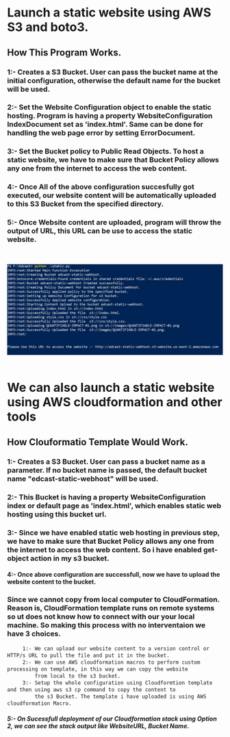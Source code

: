 <h1>Launch a static website using AWS S3 and boto3.</h1>
<h2>How This Program Works.</h2>
  <h3>1:- Creates a S3 Bucket. User can pass the bucket name at the initial configuration, otherwise the default name for the bucket will be used.<h3>
  <h3>2:- Set the Website Configuration object to enable the static hosting. Program is having a property WebsiteConfiguration IndexDocument set as 'index.html'. Same can be done for handling the web page error by setting ErrorDocument.
  <h3>3:- Set the Bucket policy to Public Read Objects. To host a static website, we have to make sure that Bucket Policy allows any one from the internet to access the                   web content. <h3>
  <h3>4:- Once All of the above configuration succesfully got executed, our website content will be automatically uploaded to this S3 Bucket from the specified     directory.
  <h3>5:- Once Website content are uploaded, program will throw the output of URL, this URL can be use to access the static website.</h3></br>
    
    
    
    
 ![alt text](https://github.com/shivanis400/ProgrammingCPP/blob/master/static-log.JPG?raw=true)</br>
 </br>
 
 

 
 <h1>We can also launch a static website using AWS cloudformation and other tools</h1>
 <h2>How Clouformatio Template Would Work.</h2>
  <h3>1:- Creates a S3 Bucket. User can pass a bucket name as a parameter. If no bucket name is passed, the default bucket name  "edcast-static-webhost" will be used.
  <h3>2:- This Bucket is having a property WebsiteConfiguration index or default page as 'index.html', which enables static web hosting using this bucket url.
  <h3>3:- Since we have enabled static web hosting in previous step, we have to make sure that Bucket Policy allows any one from the internet to access the web content. So i have enabled get-object action in my s3 bucket. 
  <h4>4:- Once above configuration are successfull, now we have to upload the website content to the bucket.</h3>
          <h3> Since we cannot copy from local computer to CloudFormation. Reason is, CloudFormation template runs on remote systems so ut does not know how to connect with our your local machine. So making this process with no interventaion we have 3 choices.</h3>
           
         1:- We can upload our website content to a version control or HTTP/s URL to pull the file and put it in the bucket. 
         2:- We can use AWS cloudformation macros to perform custom processing on template, in this way we can copy the website
             from local to the s3 bucket.
         3:- Setup the whole configuration using Cloudformtion template and then using aws s3 cp command to copy the content to
             the s3 Bucket. The template i have uploaded is using AWS cloudformation Macro.
    
  <h5>5:-  On Sucessfull deployment of our Cloudformation stack using Option 2, we can see the stack output like WebsiteURL, Bucket Name.
